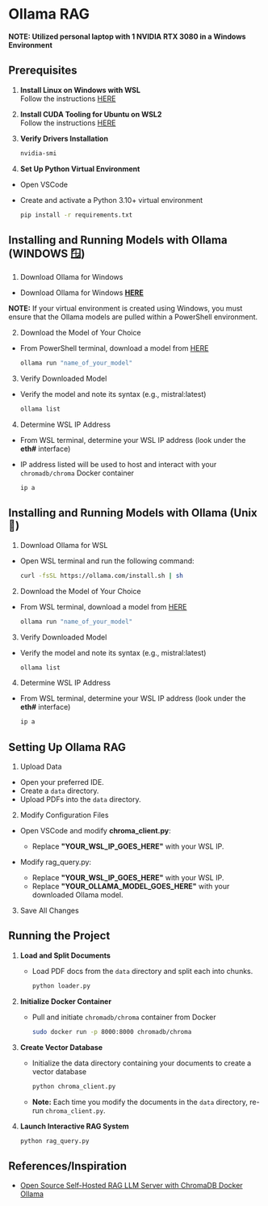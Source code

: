 # Ollama RAG

**NOTE: Utilized personal laptop with 1 NVIDIA RTX 3080 in a Windows Environment**

## Prerequisites

1. **Install Linux on Windows with WSL**  
   Follow the instructions [HERE](https://learn.microsoft.com/en-us/windows/wsl/install)

2. **Install CUDA Tooling for Ubuntu on WSL2**  
   Follow the instructions [HERE](https://developer.nvidia.com/cuda-downloads?target_os=Linux&target_arch=x86_64&Distribution=WSL-Ubuntu&target_version=2.0&target_type=deb_local)

3. **Verify Drivers Installation**

   ```sh
   nvidia-smi

4. **Set Up Python Virtual Environment**
- Open VSCode
- Create and activate a Python 3.10+ virtual environment

   ```sh
   pip install -r requirements.txt

## Installing and Running Models with Ollama (WINDOWS 🪟)

1. Download Ollama for Windows
- Download Ollama for Windows **[HERE](https://ollama.com/download/windows)**
  
**NOTE:** If your virtual environment is created using Windows, you must ensure that the Ollama models are pulled within a PowerShell environment.

2.  Download the Model of Your Choice
- From PowerShell terminal, download a model from [HERE](https://ollama.com/library)

   ```sh
   ollama run "name_of_your_model"
   ```
3. Verify Downloaded Model
- Verify the model and note its syntax (e.g., mistral:latest)

   ```sh
   ollama list
   ```

4. Determine WSL IP Address
- From WSL terminal, determine your WSL IP address (look under the **eth#** interface)
- IP address listed will be used to host and interact with your `chromadb/chroma` Docker container

   ```sh
   ip a
   ```

## Installing and Running Models with Ollama (Unix 🐧)

1. Download Ollama for WSL
- Open WSL terminal and run the following command:

   ```sh
   curl -fsSL https://ollama.com/install.sh | sh
   ```

2. Download the Model of Your Choice
- From WSL terminal, download a model from [HERE](https://ollama.com/library)

   ```sh
   ollama run "name_of_your_model"
   ```

3. Verify Downloaded Model
- Verify the model and note its syntax (e.g., mistral:latest)

   ```sh
   ollama list
   ```

4. Determine WSL IP Address
- From WSL terminal, determine your WSL IP address (look under the **eth#** interface)

   ```sh
   ip a
   ```

## Setting Up Ollama RAG

1. Upload Data
- Open your preferred IDE.
- Create a `data` directory.
- Upload PDFs into the `data` directory.

2. Modify Configuration Files
- Open VSCode and modify **chroma_client.py**:
   - Replace **"YOUR_WSL_IP_GOES_HERE"** with your WSL IP.

- Modify rag_query.py:
   - Replace **"YOUR_WSL_IP_GOES_HERE"** with your WSL IP.
   - Replace **"YOUR_OLLAMA_MODEL_GOES_HERE"** with your downloaded Ollama model.
  
3. Save All Changes

## Running the Project

1. **Load and Split Documents**
   - Load PDF docs from the `data` directory and split each into chunks.
     
      ```sh
      python loader.py
      ```

3. **Initialize Docker Container**
   - Pull and initiate `chromadb/chroma` container from Docker

     ```sh
     sudo docker run -p 8000:8000 chromadb/chroma
     ```

4. **Create Vector Database**
   - Initialize the data directory containing your documents to create a vector database

     ```sh
     python chroma_client.py
     ```
   - **Note:** Each time you modify the documents in the `data` directory, re-run `chroma_client.py`.

5. **Launch Interactive RAG System**

      ```sh
      python rag_query.py
      ```

## References/Inspiration

- [Open Source Self-Hosted RAG LLM Server with ChromaDB Docker Ollama](https://medium.com/@mbrazel/open-source-self-hosted-rag-llm-server-with-chromadb-docker-ollama-7e6c6913da7a)

